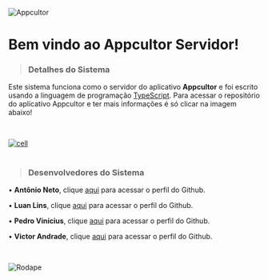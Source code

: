 
![Appcultor](https://i.imgur.com/wLffyvM.png)
# Bem vindo ao **Appcultor Servidor**!

> ### Detalhes do Sistema
Este sistema funciona como o servidor do aplicativo **Appcultor** e foi escrito usando a linguagem de programação [TypeScript](https://www.typescriptlang.org/). Para acessar o repositório do aplicativo Appcultor e ter mais informações é só clicar na imagem abaixo!

⠀⠀⠀⠀⠀⠀

[![cell](https://i.imgur.com/ERi0qev.png)](https://github.com/AntonioAdelino/Appcultor-Mobile)
#
> ### Desenvolvedores do Sistema

 • **Antônio Neto**, clique [aqui](https://github.com/AntonioAdelino/) para
   acessar o perfil do Github.
   
 • **Luan Lins**, clique [aqui](https://github.com/luancsl) para acessar o
   perfil do Github.
   
 • **Pedro Vinícius**, clique [aqui](https://github.com/PedroViniciusMelo) para acessar o
   perfil do Github.
   
 • **Victor Andrade**,  clique [aqui](https://github.com/Victor-Andrade)
   para acessar o perfil do Github.

⠀⠀⠀⠀⠀⠀

![Rodape](https://i.imgur.com/G5R0D0F.png)
  
   
